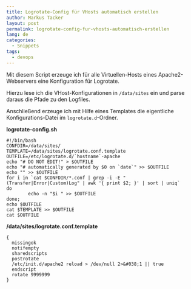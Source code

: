 ```yaml
---
title: Logrotate-Config für VHosts automatisch erstellen
author: Markus Tacker
layout: post
permalink: logrotate-config-fur-vhosts-automatisch-erstellen
lang: de
categories:
  - Snippets
tags:
  - devops
---
```

Mit diesem Script erzeuge ich für alle Virtuellen-Hosts eines Apache2-Webservers eine Konfiguration für Logrotate.

Hierzu lese ich die VHost-Konfigurationen in `/data/sites` ein und parse daraus die Pfade zu den Logfiles.

Anschließend erzeuge ich mit Hilfe eines Templates die eigentliche Konfigurations-Datei im `logrotate.d`-Ordner.

**logrotate-config.sh**  

    #!/bin/bash
    CONFDIR=/data/sites/
    TEMPLATE=/data/sites/logrotate.conf.template
    OUTFILE=/etc/logrotate.d/`hostname`-apache
    echo "# DO NOT EDIT!" > $OUTFILE
    echo "# automatically generated by $0 on `date`" >> $OUTFILE
    echo "" >> $OUTFILE
    for i in `cat $CONFDIR/*.conf | grep -i -E "(Transfer|Error|Custom)Log" | awk '{ print $2; }' | sort | uniq`
    do
            echo -n "$i " >> $OUTFILE
    done;
    echo $OUTFILE
    cat $TEMPLATE >> $OUTFILE
    cat $OUTFILE

**/data/sites/logrotate.conf.template**

    {
      missingok
      notifempty
      sharedscripts
      postrotate
      /etc/init.d/apache2 reload > /dev/null 2>&#038;1 || true
      endscript
      rotate 9999999
    }
